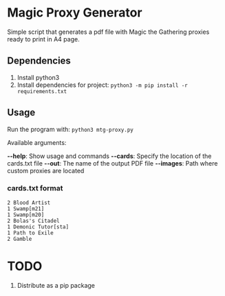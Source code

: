 # Magic Proxy Generator

Simple script that generates a pdf file with Magic the Gathering proxies ready to print in A4 page.


## Dependencies

1) Install python3
1) Install dependencies for project: `python3 -m pip install -r requirements.txt`


## Usage

Run the program with: `python3 mtg-proxy.py`

Available arguments:

**--help**: Show usage and commands
**--cards**: Specify the location of the cards.txt file
**--out**: The name of the output PDF file
**--images**: Path where custom proxies are located

### cards.txt format

```
2 Blood Artist
1 Swamp[m21]
1 Swamp[m20]
2 Bolas's Citadel
1 Demonic Tutor[sta]
1 Path to Exile
2 Gamble
```

# TODO

1) Distribute as a pip package
